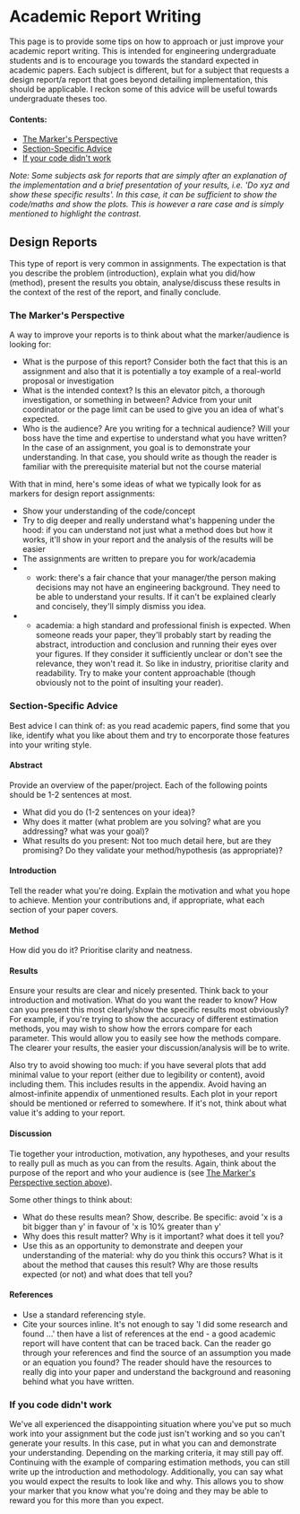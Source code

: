 # Academic Report Writing
This page is to provide some tips on how to approach or just improve your academic report writing. This is intended for engineering undergraduate students and is to encourage you towards the standard expected in academic papers. Each subject is different, but for a subject that requests a design report/a report that goes beyond detailing implementation, this should be applicable. I reckon some of this advice will be useful towards undergraduate theses too.

#### Contents:
- [The Marker's Perspective](https://github.com/nackjaylor/formatting_tips-tricks/edit/main/ReportWritingTips.md#the-markers-perspective)
- [Section-Specific Advice](https://github.com/nackjaylor/formatting_tips-tricks/edit/main/ReportWritingTips.md#section-specific-advice)
- [If your code didn't work](https://github.com/nackjaylor/formatting_tips-tricks/edit/main/ReportWritingTips.md#if-you-code-didnt-work)

*Note: Some subjects ask for reports that are simply after an explanation of the implementation and a brief presentation of your results, i.e. 'Do xyz and show these specific results'. In this case, it can be sufficient to show the code/maths and show the plots. This is however a rare case and is simply mentioned to highlight the contrast.*

## Design Reports
This type of report is very common in assignments. The expectation is that you describe the problem (introduction), explain what you did/how (method), present the results you obtain, analyse/discuss these results in the context of the rest of the report, and finally conclude.

### The Marker's Perspective
A way to improve your reports is to think about what the marker/audience is looking for:
- What is the purpose of this report? Consider both the fact that this is an assignment and also that it is potentially a toy example of a real-world proposal or investigation
- What is the intended context? Is this an elevator pitch, a thorough investigation, or something in between? Advice from your unit coordinator or the page limit can be used to give you an idea of what's expected.
- Who is the audience? Are you writing for a technical audience? Will your boss have the time and expertise to understand what you have written? In the case of an assignment, you goal is to demonstrate your understanding. In that case, you should write as though the reader is familiar with the prerequisite material but not the course material

With that in mind, here's some ideas of what we typically look for as markers for design report assignments:
- Show your understanding of the code/concept
- Try to dig deeper and really understand what's happening under the hood: if you can understand not just what a method does but how it works, it'll show in your report and the analysis of the results will be easier
- The assignments are written to prepare you for work/academia
- - work: there's a fair chance that your manager/the person making decisions may not have an engineering background. They need to be able to understand your results. If it can't be explained clearly and concisely, they'll simply dismiss you idea.
- - academia: a high standard and professional finish is expected. When someone reads your paper, they'll probably start by reading the abstract, introduction and conclusion and running their eyes over your figures. If they consider it sufficiently unclear or don't see the relevance, they won't read it. So like in industry, prioritise clarity and readability. Try to make your content approachable (though obviously not to the point of insulting your reader).

### Section-Specific Advice
Best advice I can think of: as you read academic papers, find some that you like, identify what you like about them and try to encorporate those features into your writing style.

#### Abstract
Provide an overview of the paper/project. Each of the following points should be 1-2 sentences at most.
- What did you do (1-2 sentences on your idea)?
- Why does it matter (what problem are you solving? what are you addressing? what was your goal)?
- What results do you present: Not too much detail here, but are they promising? Do they validate your method/hypothesis (as appropriate)?

#### Introduction
Tell the reader what you're doing. Explain the motivation and what you hope to achieve. Mention your contributions and, if appropriate, what each section of your paper covers.

#### Method
How did you do it? Prioritise clarity and neatness.

#### Results
Ensure your results are clear and nicely presented. Think back to your introduction and motivation. What do you want the reader to know? How can you present this most clearly/show the specific results most obviously? For example, if you're trying to show the accuracy of different estimation methods, you may wish to show how the errors compare for each parameter. This would allow you to easily see how the methods compare. The clearer your results, the easier your discussion/analysis will be to write.

Also try to avoid showing too much: if you have several plots that add minimal value to your report (either due to legibility or content), avoid including them. This includes results in the appendix. Avoid having an almost-infinite appendix of unmentioned results. Each plot in your report should be mentioned or referred to somewhere. If it's not, think about what value it's adding to your report.

#### Discussion
Tie together your introduction, motivation, any hypotheses, and your results to really pull as much as you can from the results. Again, think about the purpose of the report and who your audience is (see [The Marker's Perspective section above](https://github.com/nackjaylor/formatting_tips-tricks/edit/main/ReportWritingTips.md#the-markers-perspective)).

Some other things to think about:
- What do these results mean? Show, describe. Be specific: avoid 'x is a bit bigger than y' in favour of 'x is 10% greater than y'
- Why does this result matter? Why is it important? what does it tell you? 
- Use this as an opportunity to demonstrate and deepen your understanding of the material: why do you think this occurs? What is it about the method that causes this result? Why are those results expected (or not) and what does that tell you?

#### References
- Use a standard referencing style.
- Cite your sources inline. It's not enough to say 'I did some research and found ...' then have a list of references at the end - a good academic report will have content that can be traced back. Can the reader go through your references and find the source of an assumption you made or an equation you found? The reader should have the resources to really dig into your paper and understand the background and reasoning behind what you have written.

### If you code didn't work
We've all experienced the disappointing situation where you've put so much work into your assignment but the code just isn't working and so you can't generate your results. In this case, put in what you can and demonstrate your understanding. Depending on the marking criteria, it may still pay off. Continuing with the example of comparing estimation methods, you can still write up the introduction and methodology. Additionally, you can say what you would expect the results to look like and why. This allows you to show your marker that you know what you're doing and they may be able to reward you for this more than you expect.
